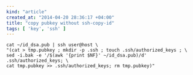 ```yaml
---
kind: "article"
created_at: "2014-04-20 28:36:17 +04:00"
title: "copy pubkey without ssh-copy-id"
tags: [ 'key', 'ssh' ]
---
```

<pre><code>cat ~/id_dsa.pub | ssh user@host \
"(cat > tmp.pubkey ; mkdir -p .ssh ; touch .ssh/authorized_keys ; \
sed -i.bak -e '/$(awk '{print $NF}' ~/id_dsa.pub)/d' .ssh/authorized_keys; \
cat tmp.pubkey >> .ssh/authorized_keys; rm tmp.pubkey)"
</code></pre>

